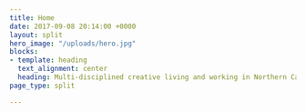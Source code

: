 ```yaml
---
title: Home
date: 2017-09-08 20:14:00 +0000
layout: split
hero_image: "/uploads/hero.jpg"
blocks:
- template: heading
  text_alignment: center
  heading: Multi-disciplined creative living and working in Northern California.
page_type: split

---
```


